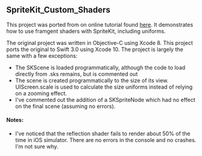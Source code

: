 ## SpriteKit_Custom_Shaders

This project was ported from on online tutorial found [here](http://www.ymc.ch/de/blog/making-a-pixel-shader-for-ios8-with-sprite-kit/). It demonstrates how to use framgent shaders with SpriteKit, including uniforms.

The original project was written in Objective-C using Xcode 8. This project ports the original to Swift 3.0 using Xcode 10. The project is largely the same with a few exceptions:

* The SKScene is loaded programmatically, although the code to load directly from .sks remains, but is commented out
* The scene is created programmatically to the size of its view. UIScreen.scale is used to calculate the size uniforms instead of relying on a zooming effect.
* I've commented out the addition of a SKSpriteNode which had no effect on the final scene (assuming no errors).

#### Notes:

* I've noticed that the reflection shader fails to render about 50% of the time in iOS simulator. There are no errors in the console and no crashes. I'm not sure why.
